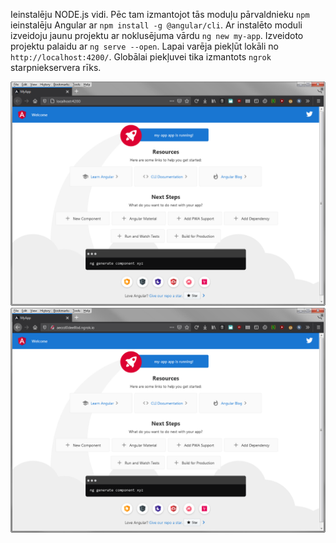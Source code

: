 Ieinstalēju NODE.js vidi.
Pēc tam izmantojot tās moduļu pārvaldnieku `npm` ieinstalēju Angular ar `npm install -g @angular/cli`.
Ar instalēto moduli izveidoju jaunu projektu ar noklusējuma vārdu `ng new my-app`.
Izveidoto projektu palaidu ar `ng serve --open`.
Lapai varēja piekļūt lokāli no `http://localhost:4200/`.
Globālai piekļuvei tika izmantots `ngrok` starpniekservera rīks.

![Lokālā piekļuve](https://raw.githubusercontent.com/okass/RTR108/master/P15_frameworks/local.png)
![Globālā piekļuve](https://raw.githubusercontent.com/okass/RTR108/master/P15_frameworks/global.png)